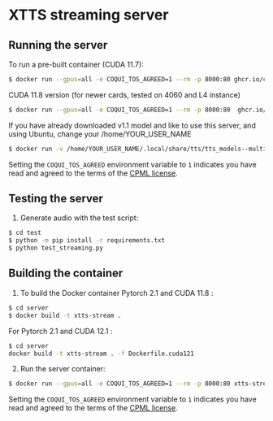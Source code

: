 # XTTS streaming server

## Running the server

To run a pre-built container (CUDA 11.7):

```bash
$ docker run --gpus=all -e COQUI_TOS_AGREED=1 --rm -p 8000:80 ghcr.io/coqui-ai/xtts-streaming-server:latest
```

CUDA 11.8 version (for newer cards, tested on 4060 and L4 instance)
```bash
$ docker run --gpus=all -e COQUI_TOS_AGREED=1 --rm -p 8000:80  ghcr.io/coqui-ai/xtts-streaming-server:latest-cuda118
```

If you have already downloaded v1.1 model and like to use this server, and using Ubuntu, change your /home/YOUR_USER_NAME
```bash
$ docker run -v /home/YOUR_USER_NAME/.local/share/tts/tts_models--multilingual--multi-dataset--xtts_v1.1:/root/.local/share/tts/tts_models--multilingual--multi-dataset--xtts_v1.1 --env NVIDIA_DISABLE_REQUIRE=1 --gpus=all -e COQUI_TOS_AGREED=1  --rm -p 8000:80 ghcr.io/coqui-ai/xtts-streaming-server:latest-cuda118`
```
Setting the `COQUI_TOS_AGREED` environment variable to `1` indicates you have read and agreed to
the terms of the [CPML license](https://coqui.ai/cpml).

## Testing the server

1. Generate audio with the test script:

```bash
$ cd test
$ python -m pip install -r requirements.txt
$ python test_streaming.py
```

## Building the container

1. To build the Docker container Pytorch 2.1 and CUDA 11.8 :

```bash
$ cd server
$ docker build -t xtts-stream .
```
For Pytorch 2.1 and CUDA 12.1 :
```bash
$ cd server
docker build -t xtts-stream . -f Dockerfile.cuda121
```
2. Run the server container:

```bash
$ docker run --gpus=all -e COQUI_TOS_AGREED=1 --rm -p 8000:80 xtts-stream
```

Setting the `COQUI_TOS_AGREED` environment variable to `1` indicates you have read and agreed to
the terms of the [CPML license](https://coqui.ai/cpml).
